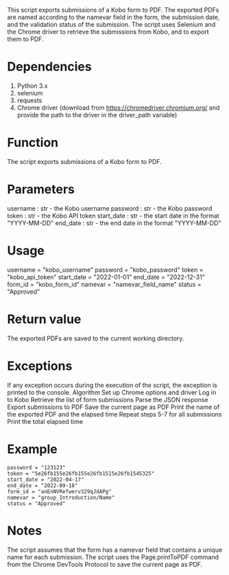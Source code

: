 This script exports submissions of a Kobo form to PDF. The exported PDFs are named according to the namevar field in the form, the submission date, and the validation status of the submission. The script uses Selenium and the Chrome driver to retrieve the submissions from Kobo, and to export them to PDF.

# Dependencies
1. Python 3.x
2. selenium
3. requests
4. Chrome driver (download from https://chromedriver.chromium.org/ and provide the path to the driver in the driver_path variable)

# Function
The script exports submissions of a Kobo form to PDF.

# Parameters
username : str - the Kobo username
password : str - the Kobo password
token : str - the Kobo API token
start_date : str - the start date in the format "YYYY-MM-DD"
end_date : str - the end date in the format "YYYY-MM-DD"

# Usage
username = "kobo_username"
password = "kobo_password"
token = "kobo_api_token"
start_date = "2022-01-01"
end_date = "2022-12-31"
form_id = "kobo_form_id"
namevar = "namevar_field_name"
status = "Approved"

# Return value
The exported PDFs are saved to the current working directory.

# Exceptions
If any exception occurs during the execution of the script, the exception is printed to the console.
Algorithm
Set up Chrome options and driver
Log in to Kobo
Retrieve the list of form submissions
Parse the JSON response
Export submissions to PDF
Save the current page as PDF
Print the name of the exported PDF and the elapsed time
Repeat steps 5-7 for all submissions
Print the total elapsed time

# Example
```username = "asdasd"
password = "123123"
token = "5e26fb155e26fb155e26fb1515e26fb1545325"
start_date = "2022-04-17"
end_date = "2022-09-18"
form_id = "anEnNVRefwerv329qJdAPg"
namevar = "group_Introduction/Name"
status = "Approved"
```

# Notes
The script assumes that the form has a namevar field that contains a unique name for each submission.
The script uses the Page.printToPDF command from the Chrome DevTools Protocol to save the current page as PDF.
